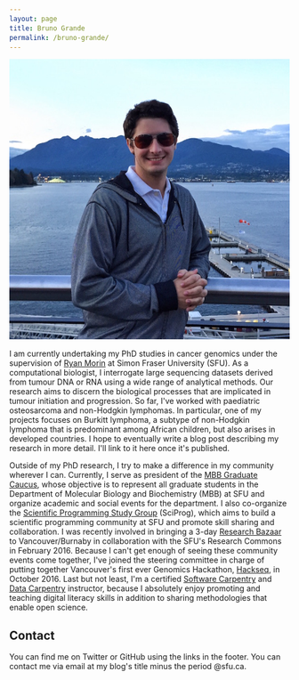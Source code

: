 ```yaml
---
layout: page
title: Bruno Grande
permalink: /bruno-grande/
---
```


<img src="/assets/avatar.jpg" alt="Bruno Grande" class="avatar">

I am currently undertaking my PhD studies in cancer genomics under the supervision of [Ryan Morin](http://www.sfu.ca/mbb/People/Morin/) at Simon Fraser University (SFU). As a computational biologist, I interrogate large sequencing datasets derived from tumour DNA or RNA using a wide range of analytical methods. Our research aims to discern the biological processes that are implicated in tumour initiation and progression. So far, I've worked with paediatric osteosarcoma and non-Hodgkin lymphomas. In particular, one of my projects focuses on Burkitt lymphoma, a subtype of non-Hodgkin lymphoma that is predominant among African children, but also arises in developed countries. I hope to eventually write a blog post describing my research in more detail. I'll link to it here once it's published. 

Outside of my PhD research, I try to make a difference in my community wherever I can. Currently, I serve as president of the [MBB Graduate Caucus](http://www.sfu.ca/mbbgradcaucus.html), whose objective is to represent all graduate students in the Department of Molecular Biology and Biochemistry (MBB) at SFU and organize academic and social events for the department. I also co-organize the [Scientific Programming Study Group](http://sciprog.ca) (SciProg), which aims to build a scientific programming community at SFU and promote skill sharing and collaboration. I was recently involved in bringing a 3-day [Research Bazaar](http://melbourne.resbaz.edu.au/) to Vancouver/Burnaby in collaboration with the SFU's Research Commons in February 2016. Because I can't get enough of seeing these community events come together, I've joined the steering committee in charge of putting together Vancouver's first ever Genomics Hackathon, [Hackseq](http://www.hackseq.com/), in October 2016. Last but not least, I'm a certified [Software Carpentry](http://software-carpentry.org/) and [Data Carpentry](http://www.datacarpentry.org/) instructor, because I absolutely enjoy promoting and teaching digital literacy skills in addition to sharing methodologies that enable open science. 

## Contact

You can find me on Twitter or GitHub using the links in the footer. You can contact me via email at my blog's title minus the period @sfu.ca. 
